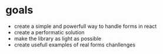 # goals

- create a simple and powerfull way to handle forms in react
- create a performatic solution
- make the library as light as possible
- create usefull examples of real forms chanllenges
